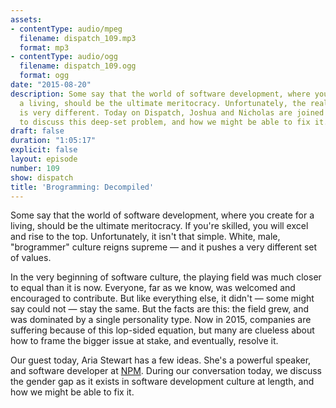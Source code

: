 ```yaml
---
assets:
- contentType: audio/mpeg
  filename: dispatch_109.mp3
  format: mp3
- contentType: audio/ogg
  filename: dispatch_109.ogg
  format: ogg
date: "2015-08-20"
description: Some say that the world of software development, where you create for
  a living, should be the ultimate meritocracy. Unfortunately, the real-world situation
  is very different. Today on Dispatch, Joshua and Nicholas are joined by Aria Stewart
  to discuss this deep-set problem, and how we might be able to fix it.
draft: false
duration: "1:05:17"
explicit: false
layout: episode
number: 109
show: dispatch
title: 'Brogramming: Decompiled'
---
```

Some say that the world of software development, where you create for a living, should be the ultimate meritocracy. If you're skilled, you will excel and rise to the top. Unfortunately, it isn't that simple. White, male, "brogrammer" culture reigns supreme &mdash; and it pushes a very different set of values.

In the very beginning of software culture, the playing field was much closer to equal than it is now. Everyone, far as we know, was welcomed and encouraged to contribute. But like everything else, it didn't &mdash; some might say could not &mdash; stay the same. But the facts are this: the field grew, and was dominated by a single personality type. Now in 2015, companies are suffering because of this lop-sided equation, but many are clueless about how to frame the bigger issue at stake, and eventually, resolve it.

Our guest today, Aria Stewart has a few ideas. She's a powerful speaker, and software developer at [NPM](http://npmjs.com). During our conversation today, we discuss the gender gap as it exists in software development culture at length, and how we might be able to fix it.